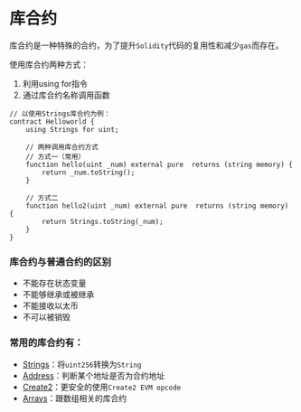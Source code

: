 # 库合约

库合约是一种特殊的合约，为了提升`Solidity`代码的复用性和减少`gas`而存在。

使用库合约两种方式：

1. 利用using for指令
2. 通过库合约名称调用函数

```
// 以使用Strings库合约为例：
contract Helloworld {
    using Strings for uint;

    // 两种调用库合约方式
    // 方式一（常用）
    function hello(uint _num) external pure  returns (string memory) {
        return _num.toString();
    }

    // 方式二
    function hello2(uint _num) external pure  returns (string memory) {
        return Strings.toString(_num);
    }
}
```

### 库合约与普通合约的区别

- 不能存在状态变量
- 不能够继承或被继承
- 不能接收以太币
- 不可以被销毁

### 常用的库合约有：

- [Strings](https://github.com/OpenZeppelin/openzeppelin-contracts/blob/4a9cc8b4918ef3736229a5cc5a310bdc17bf759f/contracts/utils/Strings.sol)：将`uint256`转换为`String`
- [Address](https://github.com/OpenZeppelin/openzeppelin-contracts/blob/4a9cc8b4918ef3736229a5cc5a310bdc17bf759f/contracts/utils/Address.sol)：判断某个地址是否为合约地址
- [Create2](https://github.com/OpenZeppelin/openzeppelin-contracts/blob/4a9cc8b4918ef3736229a5cc5a310bdc17bf759f/contracts/utils/Create2.sol)：更安全的使用`Create2 EVM opcode`
- [Arrays](https://github.com/OpenZeppelin/openzeppelin-contracts/blob/4a9cc8b4918ef3736229a5cc5a310bdc17bf759f/contracts/utils/Arrays.sol)：跟数组相关的库合约
